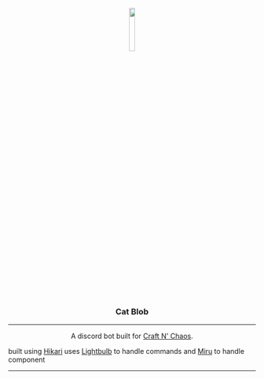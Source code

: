 <p align="center" width="100%">
  <a href="https://github.com/NEChapters/images/blob/d2759186940eeecd954336d0ebfdfe63c663f216/blobcatBlankie.png?raw=true">
  <img width="15%"  src="https://github.com/NEChapters/images/blob/d2759186940eeecd954336d0ebfdfe63c663f216/blobcatBlankie.png?raw=true"></a>
</p>

<h3 align="center" width="100%">
 Cat Blob
 </h3>
 
---

<p align="center" width="100%">
 A discord bot built for <a href="https://discord.gg/nqzbvus5MA">Craft N' Chaos</a>.
</p>
<p aligh="center" width"=100%">
 built using <a href="https://github.com/hikari-py/hikari">Hikari</a> uses <a href="https://github.com/tandemdude/hikari-lightbulb">Lightbulb</a> to handle commands  and <a href="https://github.com/hypergonial/hikari-miru">Miru</a> to handle component
</p>

---
